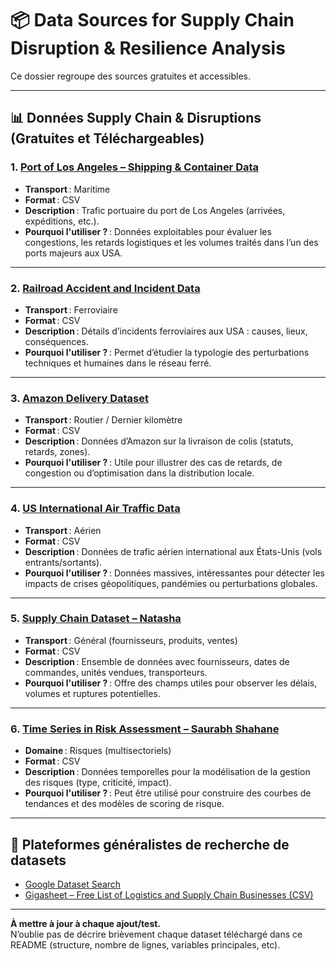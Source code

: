 # 📦 Data Sources for Supply Chain Disruption & Resilience Analysis

Ce dossier regroupe des sources gratuites et accessibles.

---

## 📊 Données Supply Chain & Disruptions (Gratuites et Téléchargeables)

### 1. [Port of Los Angeles – Shipping & Container Data](https://www.kaggle.com/datasets/mikoajfish99/port-of-los-angeles)
- **Transport** : Maritime
- **Format** : CSV
- **Description** : Trafic portuaire du port de Los Angeles (arrivées, expéditions, etc.).
- **Pourquoi l'utiliser ?** : Données exploitables pour évaluer les congestions, les retards logistiques et les volumes traités dans l’un des ports majeurs aux USA.

---

### 2. [Railroad Accident and Incident Data](https://www.kaggle.com/datasets/chrico03/railroad-accident-and-incident-data)
- **Transport** : Ferroviaire
- **Format** : CSV
- **Description** : Détails d’incidents ferroviaires aux USA : causes, lieux, conséquences.
- **Pourquoi l'utiliser ?** : Permet d’étudier la typologie des perturbations techniques et humaines dans le réseau ferré.

---

### 3. [Amazon Delivery Dataset](https://www.kaggle.com/datasets/sujalsuthar/amazon-delivery-dataset)
- **Transport** : Routier / Dernier kilomètre
- **Format** : CSV
- **Description** : Données d’Amazon sur la livraison de colis (statuts, retards, zones).
- **Pourquoi l'utiliser ?** : Utile pour illustrer des cas de retards, de congestion ou d’optimisation dans la distribution locale.

---

### 4. [US International Air Traffic Data](https://www.kaggle.com/datasets/parulpandey/us-international-air-traffic-data)
- **Transport** : Aérien
- **Format** : CSV
- **Description** : Données de trafic aérien international aux États-Unis (vols entrants/sortants).
- **Pourquoi l'utiliser ?** : Données massives, intéressantes pour détecter les impacts de crises géopolitiques, pandémies ou perturbations globales.

---

### 5. [Supply Chain Dataset – Natasha](https://www.kaggle.com/datasets/natasha0786/supply-chain-dataset/data)
- **Transport** : Général (fournisseurs, produits, ventes)
- **Format** : CSV
- **Description** : Ensemble de données avec fournisseurs, dates de commandes, unités vendues, transporteurs.
- **Pourquoi l'utiliser ?** : Offre des champs utiles pour observer les délais, volumes et ruptures potentielles.

---

### 6. [Time Series in Risk Assessment – Saurabh Shahane](https://www.kaggle.com/datasets/saurabhshahane/time-series-in-risk-assessment/data)
- **Domaine** : Risques (multisectoriels)
- **Format** : CSV
- **Description** : Données temporelles pour la modélisation de la gestion des risques (type, criticité, impact).
- **Pourquoi l'utiliser ?** : Peut être utilisé pour construire des courbes de tendances et des modèles de scoring de risque.

---

## 🔎 Plateformes généralistes de recherche de datasets
- [Google Dataset Search](https://datasetsearch.research.google.com/)
- [Gigasheet – Free List of Logistics and Supply Chain Businesses (CSV)](https://www.gigasheet.com/sample-data/free-list-of-logistics-and-supply-chain-businessescsv)

---

**À mettre à jour à chaque ajout/test.**  
N’oublie pas de décrire brièvement chaque dataset téléchargé dans ce README (structure, nombre de lignes, variables principales, etc).